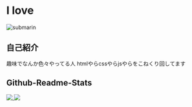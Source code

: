 # I love

![submarin](https://user-images.githubusercontent.com/62732828/102708353-d72e1e80-42e5-11eb-834b-c0a029b8f120.png)
</a>

## 自己紹介
趣味でなんか色々やってる人
htmlやらcssやらjsやらをこねくり回してます

## Github-Readme-Stats
<a href="https://github.com/hakunagi">
  <img align="top" src="https://github-readme-stats.vercel.app/api?username=hakunagi&show_icons=true" />
</a>
<a href="https://github.com/hakunagi?tab=repositories">
  <img align="top" src="https://github-readme-stats.vercel.app/api/top-langs/?username=hakunagi" />
</a>
